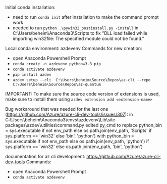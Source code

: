Initial conda installation:
- need to run `conda init` after installation to make the command prompt work
- needed to run `python .\pywin32_postinstall.py -install` in C:\Users\beheim\Anaconda3\Scripts to fix "DLL load failed while importing win32file: The specified module could not be found."

Local conda environment: azdevenv
Commands for new creation: 
- open Anaconda Powershell Prompt
- `conda create -n azdevenv python=3.8 pip`
- `conda activate azdevenv`
- `pip install azdev`
- `azdev setup --cli  C:\Users\beheim\Source\Repos\az-cli --repo C:\Users\beheim\Source\Repos\az-quantum`

IMPORTANT: 
To make sure the source code version of extensions is used, make sure to install them using 
    `azdev extension add <extension-name>`

Bug workaround that was needed for the last one (https://github.com/Azure/azure-cli-dev-tools/issues/307):
in C:\Users\beheim\Anaconda3\envs\azdevenv\Lib\site-packages\azdev\utilities\command.py
edited py_cmd to replace
    python_bin = sys.executable if not env_path else os.path.join(env_path, 'Scripts' if sys.platform == 'win32' else 'bin', 'python')
with
    python_bin = sys.executable if not env_path else os.path.join(env_path, 'python') if sys.platform == 'win32' else os.path.join(env_path, 'bin', 'python')

documentation for az cli development: https://github.com/Azure/azure-cli-dev-tools
Commands:
- open Anaconda Powershell Prompt
- `conda activate azdevenv`
